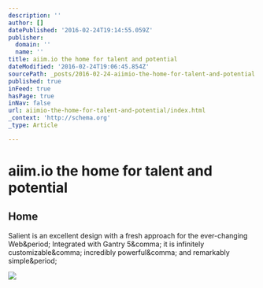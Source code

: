 ```yaml
---
description: ''
author: []
datePublished: '2016-02-24T19:14:55.059Z'
publisher:
  domain: ''
  name: ''
title: aiim.io the home for talent and potential
dateModified: '2016-02-24T19:06:45.854Z'
sourcePath: _posts/2016-02-24-aiimio-the-home-for-talent-and-potential.md
published: true
inFeed: true
hasPage: true
inNav: false
url: aiimio-the-home-for-talent-and-potential/index.html
_context: 'http://schema.org'
_type: Article

---
```

# aiim.io the home for talent and potential

<article style=""><h1>Home</h1><p>Salient is an excellent design with a fresh approach for the ever-changing Web&amp;period; Integrated with Gantry 5&amp;comma; it is infinitely customizable&amp;comma; incredibly powerful&amp;comma; and remarkably simple&amp;period;</p><img src="http://aiim.io/templates/rt_salient/custom/images/Fotolia_56431393_L-2.jpg?56cb99e0" /></article>